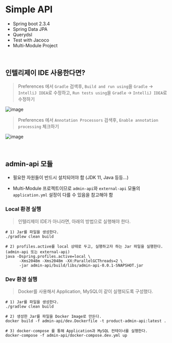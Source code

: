# Simple API

- Spring boot 2.3.4
- Spring Data JPA
- Querydsl
- Test with Jacoco
- Multi-Module Project

<br>

## 인텔리제이 IDE 사용한다면?

> Preferences 에서 `Gradle` 검색후, `Build and run using`을 `Gradle` -> `IntelliJ IDEA`로 수정하고, `Run tests using`을 `Gradle` -> `IntelliJ IDEA`로 수정하기

![image](https://user-images.githubusercontent.com/23515771/98190422-5516b000-1f5a-11eb-90c5-0b65bb8dcde2.png)

> Preferences 에서 `Annotation Processors` 검색후, `Enable annotation processing` 체크하기

![image](https://user-images.githubusercontent.com/23515771/98190727-ff8ed300-1f5a-11eb-961e-a9af336b0994.png)

<br>

## admin-api 모듈

- 필요한 자원들이 반드시 설치되어야 함 (JDK 11, Java 등등...)

- Multi-Module 프로젝트이므로 `admin-api`와 `external-api` 모듈의 `application.yml` 설정이 다를 수 있음을 참고해야 함

### Local 환경 실행

> 인텔리제이 IDE가 아니라면, 아래의 방법으로 실행해야 한다.

```shell script
# 1) Jar를 파일을 생성한다.
./gradlew clean build

# 2) profiles.active를 local 상태로 두고, 실행하고자 하는 Jar 파일을 실행한다. (admin-api 또는 external-api)
java -Dspring.profiles.active=local \
      -Xms2048m -Xms2048m -XX:ParallelGCThreads=2 \
      -jar admin-api/build/libs/admin-api-0.0.1-SNAPSHOT.jar 
```

### Dev 환경 실행

> Docker를 사용해서 Application, MySQL이 같이 실행되도록 구성했다.

```shell script
# 1) Jar를 파일을 생성한다.
./gradlew clean build

# 2) 생성한 Jar를 파일을 Docker Image로 만든다.
docker build -f admin-api/dev.Dockerfile -t product-admin-api:latest .

# 3) docker-compose 를 통해 Application과 MySQL 컨테이너를 실행한다.
docker-compose -f admin-api/docker-compose.dev.yml up
```
